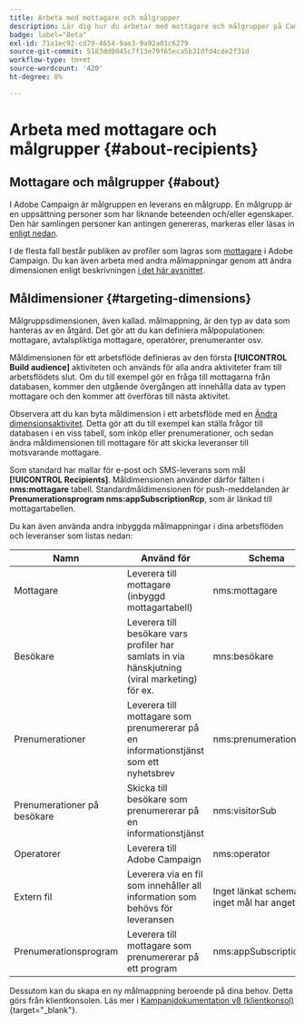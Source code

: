 ```yaml
---
title: Arbeta med mottagare och målgrupper
description: Lär dig hur du arbetar med mottagare och målgrupper på Campaign Web
badge: label="Beta"
exl-id: 71a1ec92-cd79-4654-9ae3-9a92a01c6279
source-git-commit: 5183dd0045c7f13e79f65eca5b31dfd4cde2f31d
workflow-type: tm+mt
source-wordcount: '420'
ht-degree: 0%

---
```


# Arbeta med mottagare och målgrupper {#about-recipients}

## Mottagare och målgrupper {#about}

I Adobe Campaign är målgruppen en leverans en målgrupp. En målgrupp är en uppsättning personer som har liknande beteenden och/eller egenskaper. Den här samlingen personer kan antingen genereras, markeras eller läsas in [enligt nedan](#audiences).

I de flesta fall består publiken av profiler som lagras som [mottagare](#recipients) i Adobe Campaign. Du kan även arbeta med andra målmappningar genom att ändra dimensionen enligt beskrivningen [i det här avsnittet](#targeting-dimensions).

## Måldimensioner {#targeting-dimensions}

Målgruppsdimensionen, även kallad. målmappning, är den typ av data som hanteras av en åtgärd. Det gör att du kan definiera målpopulationen: mottagare, avtalspliktiga mottagare, operatörer, prenumeranter osv.

Måldimensionen för ett arbetsflöde definieras av den första **[!UICONTROL Build audience]** aktiviteten och används för alla andra aktiviteter fram till arbetsflödets slut. Om du till exempel gör en fråga till mottagarna från databasen, kommer den utgående övergången att innehålla data av typen mottagare och den kommer att överföras till nästa aktivitet.

Observera att du kan byta måldimension i ett arbetsflöde med en [Ändra dimensionsaktivitet](../workflows/activities/change-dimension.md). Detta gör att du till exempel kan ställa frågor till databasen i en viss tabell, som inköp eller prenumerationer, och sedan ändra måldimensionen till mottagare för att skicka leveranser till motsvarande mottagare.

Som standard har mallar för e-post och SMS-leverans som mål **[!UICONTROL Recipients]**. Måldimensionen använder därför fälten i **nms:mottagare** tabell. Standardmåldimensionen för push-meddelanden är **Prenumerationsprogram nms:appSubscriptionRcp**, som är länkad till mottagartabellen.

Du kan även använda andra inbyggda målmappningar i dina arbetsflöden och leveranser som listas nedan:

| Namn | Använd för | Schema |
|---|---|---|
| Mottagare | Leverera till mottagare (inbyggd mottagartabell) | nms:mottagare |
| Besökare | Leverera till besökare vars profiler har samlats in via hänskjutning (viral marketing) för ex. | mns:besökare |
| Prenumerationer | Leverera till mottagare som prenumererar på en informationstjänst som ett nyhetsbrev | nms:prenumeration |
| Prenumerationer på besökare | Skicka till besökare som prenumererar på en informationstjänst | nms:visitorSub |
| Operatorer | Leverera till Adobe Campaign | nms:operator |
| Extern fil | Leverera via en fil som innehåller all information som behövs för leveransen | Inget länkat schema, inget mål har angetts |
| Prenumerationsprogram | Leverera till mottagare som prenumererar på ett program | nms:appSubscriptionRcp |

Dessutom kan du skapa en ny målmappning beroende på dina behov. Detta görs från klientkonsolen. Läs mer i [Kampanjdokumentation v8 (klientkonsol)](https://experienceleague.adobe.com/docs/campaign/campaign-v8/audience/add-profiles/target-mappings.html#new-mapping){target="_blank"}.
